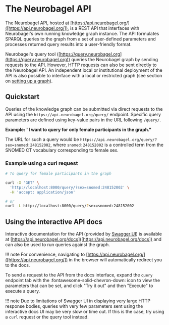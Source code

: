 # The Neurobagel API

The Neurobagel API, hosted at [https://api.neurobagel.org/]([https://api.neurobagel.org/]), 
is a REST API that interfaces with Neurobagel's own running knowledge graph instance. 
The API formulates SPARQL queries to the graph from a set of user-defined parameters and 
processes returned query results into a user-friendly format.

Neurobagel's query tool ([https://query.neurobagel.org](https://query.neurobagel.org)) queries the Neurobagel graph by sending requests to the API. 
However, HTTP requests can also be sent directly to the Neurobagel API. 
An independent local or institutional deployment of the API is also possible to interface with a local or restricted graph (see section on [setting up a graph](infrastructure.md)).

## Quickstart
Queries of the knowledge graph can be submitted via direct requests to the API using the `https://api.neurobagel.org/query/` endpoint. 
Specific query parameters are defined using key-value pairs in the URL following `/query/`.

**Example: "I want to query for only female participants in the graph."**

The URL for such a query would be `https://api.neurobagel.org/query/?sex=snomed:248152002`, where `snomed:248152002` is a controlled term from the SNOMED CT vocabulary corresponding to female sex.

### Example using a curl request
```bash
# To query for female participants in the graph

curl -X 'GET' \
  'http://localhost:8000/query/?sex=snomed:248152002' \
  -H 'accept: application/json'

# or
curl -L http://localhost:8000/query/?sex=snomed:248152002
```

## Using the interactive API docs
Interactive documentation for the API (provided by [Swagger UI](https://github.com/swagger-api/swagger-ui)) is available at [https://api.neurobagel.org/docs]([https://api.neurobagel.org/docs]) and can also be used to run queries against the graph.

!!! note
    For convenience, navigating to [https://api.neurobagel.org/]([https://api.neurobagel.org/]) in the browser will automatically redirect you to the docs.

To send a request to the API from the docs interface, expand the `query` endpoint tab with the :fontawesome-solid-chevron-down: icon to view the parameters that can be set, 
and click "Try it out" and then "Execute" to execute a query.

!!! note
    Due to limitations of Swagger UI in displaying very large HTTP response bodies, 
    queries with very few parameters sent using the interactive docs UI may be very slow or time out. 
    If this is the case, try using a `curl` request or the query tool instead.
